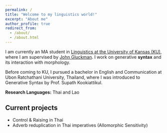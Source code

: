 ```yaml
---
permalink: /
title: "Welcome to my linguistics world!"
excerpt: "About me"
author_profile: true
redirect_from: 
  - /about/
  - /about.html
---
```


I am currently an MA student in [Linguistics at the University of Kansas (KU)](https://linguistics.ku.edu), where I am supervised by [John Gluckman](https://www.jgluckman.com/index.html). I work on generative **syntax** and its interaction with morphology. 

Before coming to KU, I pursued a bachelor in English and Communication at Ubon Ratchathani University, Thailand, where I was introduced to Generative Syntax by Prof. Supath Kookiattikul. 

**Research Languages:** Thai and Lao

## Current projects
  - Control & Raising in Thai
  - Adverb reduplication in Thai imperatives (Allomorphic Sensitivity)
